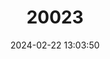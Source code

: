 ---
title: "20023"
category: "Sciurus stramineus"
draft: false
date: 2024-02-22 13:03:50
languages:
  English: ["Guayaquil Squirrel"]
---